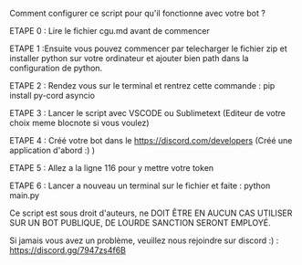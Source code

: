 Comment configurer ce script pour qu'il fonctionne avec votre bot ?

ETAPE 0 : Lire le fichier cgu.md avant de commencer

ETAPE 1 :Ensuite vous pouvez commencer par telecharger le fichier zip et installer python sur votre ordinateur et ajouter bien path dans la configuration de python.

ETAPE 2 : Rendez vous sur le terminal et rentrez cette commande : pip install py-cord asyncio

ETAPE 3 : Lancer le script avec VSCODE ou Sublimetext (Editeur de votre choix meme blocnote si vous voulez)

ETAPE 4 : Créé votre bot dans le https://discord.com/developers (Créé une application d'abord :) )

ETAPE 5 : Allez a la ligne 116 pour y mettre votre token

ETAPE 6 : Lancer a nouveau un terminal sur le fichier et faite : python main.py

Ce script est sous droit d'auteurs, ne DOIT ÊTRE EN AUCUN CAS UTILISER SUR UN BOT PUBLIQUE, DE LOURDE SANCTION SERONT EMPLOYÉ.

Si jamais vous avez un problème, veuillez nous rejoindre sur discord :) : https://discord.gg/7947zs4f6B
